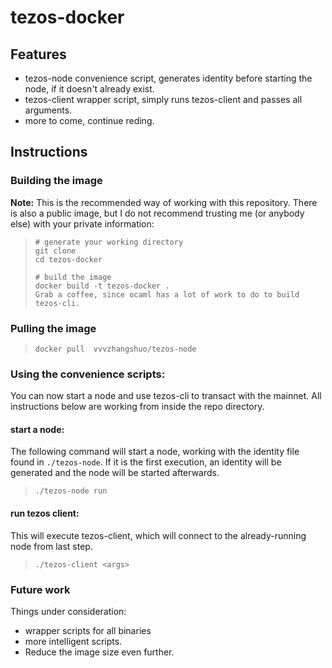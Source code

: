 # tezos-docker

## Features

  - tezos-node convenience script, generates identity before starting the node, if it doesn't already exist.
  - tezos-client wrapper script, simply runs tezos-client and passes all arguments. 
  - more to come, continue reding. 



## Instructions

### Building the image
__Note:__ This is the recommended way of working with this repository. There is also a public image, but I do not recommend trusting me (or anybody else) with your private information:

>     # generate your working directory
>     git clone
>     cd tezos-docker
>
>     # build the image
>     docker build -t tezos-docker .
>     Grab a coffee, since ocaml has a lot of work to do to build tezos-cli.


### Pulling the image
>     docker pull  vvvzhangshuo/tezos-node


### Using the convenience scripts: 
You can now start a node and use tezos-cli to transact with the mainnet. All instructions below are working from inside the repo directory. 

#### start a node:
The following command will start a node, working with the identity file found in `./tezos-node`. If it is the first execution, an identity will be generated and the node will be started afterwards. 
>     ./tezos-node run
>


#### run tezos client: 
This will execute tezos-client, which will connect to the already-running node from last step. 
>     ./tezos-client <args>



### Future work

Things under consideration:
  - wrapper scripts for all binaries
  - more intelligent scripts. 
  - Reduce the image size even further.